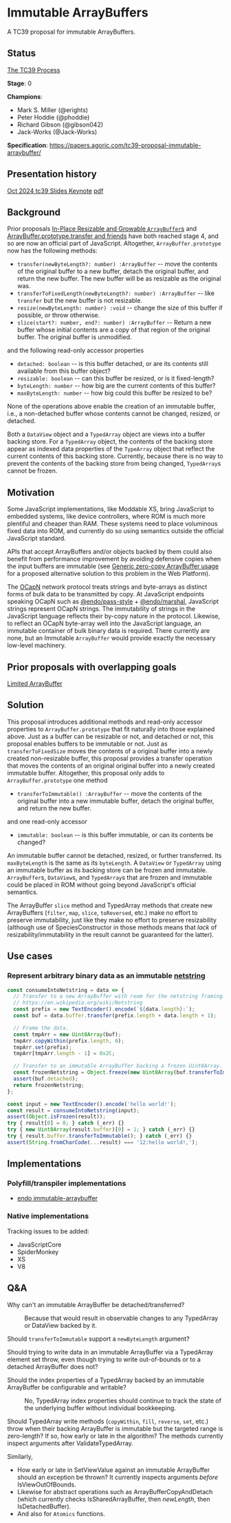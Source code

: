 # Immutable ArrayBuffers

A TC39 proposal for immutable ArrayBuffers.

## Status

[The TC39 Process](https://tc39.es/process-document/)

**Stage**: 0

**Champions**: 
- Mark S. Miller (@erights)
- Peter Hoddie (@phoddie)
- Richard Gibson (@gibson042)
- Jack-Works (@Jack-Works)

**Specification**: https://papers.agoric.com/tc39-proposal-immutable-arraybuffer/

## Presentation history

[Oct 2024 tc39 Slides Keynote](https://github.com/Agoric/tc39-proposal-immutable-arraybuffer/blob/main/immu-arrayBuffers.key) [pdf](https://github.com/Agoric/tc39-proposal-immutable-arraybuffer/blob/main/immu-arrayBuffers.pdf)

## Background

Prior proposals [In-Place Resizable and Growable `ArrayBuffer`s](https://github.com/tc39/proposal-resizablearraybuffer) and [ArrayBuffer.prototype.transfer and friends](https://github.com/tc39/proposal-arraybuffer-transfer) have both reached stage 4, and so are now an official part of JavaScript. Altogether, `ArrayBuffer.prototype` now has the following methods:
- `transfer(newByteLength?: number) :ArrayBuffer` -- move the contents of the original buffer to a new buffer, detach the original buffer, and return the new buffer. The new buffer will be as resizable as the original was.
- `transferToFixedLength(newByteLength?: number) :ArrayBuffer` -- like `transfer` but the new buffer is not resizable.
- `resize(newByteLength: number) :void` -- change the size of this buffer if possible, or throw otherwise.
- `slice(start?: number, end?: number) :ArrayBuffer` -- Return a new buffer whose initial contents are a copy of that region of the original buffer. The original buffer is unmodified.

and the following read-only accessor properties
- `detached: boolean` -- is this buffer detached, or are its contents still available from this buffer object?
- `resizable: boolean` -- can this buffer be resized, or is it fixed-length?
- `byteLength: number` -- how big are the current contents of this buffer?
- `maxByteLength: number` -- how big could this buffer be resized to be?

None of the operations above enable the creation of an immutable buffer, i.e., a non-detached buffer whose contents cannot be changed, resized, or detached.

Both a `DataView` object and a `TypedArray` object are views into a buffer backing store. For a `TypedArray` object, the contents of the backing store appear as indexed data properties of the `TypeArray` object that reflect the current contents of this backing store. Currently, because there is no way to prevent the contents of the backing store from being changed, `TypedArray`s cannot be frozen.

## Motivation

Some JavaScript implementations, like Moddable XS, bring JavaScript to embedded systems, like device controllers, where ROM is much more plentiful and cheaper than RAM. These systems need to place voluminous fixed data into ROM, and currently do so using semantics outside the official JavaScript standard.

APIs that accept ArrayBuffers and/or objects backed by them could also benefit from performance improvement by avoiding defensive copies when the input buffers are immutable (see [Generic zero-copy ArrayBuffer usage](https://gist.github.com/domenic/a9343fa787ba54b4ba3a60882c49cc32) for a proposed alternative solution to this problem in the Web Platform).

The [OCapN](https://ocapn.org/) network protocol treats strings and byte-arrays as distinct forms of bulk data to be transmitted by copy. At JavaScript endpoints speaking OCapN such as [@endo/pass-style](https://www.npmjs.com/package/@endo/pass-style) + [@endo/marshal](https://www.npmjs.com/package/@endo/marshal), JavaScript strings represent OCapN strings. The immutability of strings in the JavaScript language reflects their by-copy nature in the protocol. Likewise, to reflect an OCapN byte-array well into the JavaScript language, an immutable container of bulk binary data is required. There currently are none, but an Immutable `ArrayBuffer` would provide exactly the necessary low-level machinery.

## Prior proposals with overlapping goals

[Limited ArrayBuffer](https://github.com/tc39/proposal-limited-arraybuffer)

## Solution

This proposal introduces additional methods and read-only accessor properties to `ArrayBuffer.prototype` that fit naturally into those explained above. Just as a buffer can be resizable or not, and detached or not, this proposal enables buffers to be immutable or not. Just as `transferToFixedSize` moves the contents of a original buffer into a newly created non-resizable buffer, this proposal provides a transfer operation that moves the contents of an original original buffer into a newly created immutable buffer. Altogether, this proposal only adds to `ArrayBuffer.prototype` one method
- `transferToImmutable() :ArrayBuffer` -- move the contents of the original buffer into a new immutable buffer, detach the original buffer, and return the new buffer.

and one read-only accessor
- `immutable: boolean` -- is this buffer immutable, or can its contents be changed?

An immutable buffer cannot be detached, resized, or further transferred. Its `maxByteLength` is the same as its `byteLength`. A `DataView` or `TypedArray` using an immutable buffer as its backing store can be frozen and immutable. `ArrayBuffer`s, `DataView`s, and `TypedArray`s that are frozen and immutable could be placed in ROM without going beyond JavaScript's official semantics.

The ArrayBuffer `slice` method and TypedArray methods that create new ArrayBuffers (`filter`, `map`, `slice`, `toReversed`, etc.) make no effort to preserve immutability, just like they make no effort to preserve resizability (although use of SpeciesConstructor in those methods means that _lack_ of resizability/immutability in the result cannot be guaranteed for the latter).

## Use cases

### Represent arbitrary binary data as an immutable [netstring](https://en.wikipedia.org/wiki/Netstring)

```js
const consumeIntoNetstring = data => {
  // Transfer to a new ArrayBuffer with room for the netstring framing.
  // https://en.wikipedia.org/wiki/Netstring
  const prefix = new TextEncoder().encode(`${data.length}:`);
  const buf = data.buffer.transfer(prefix.length + data.length + 1);

  // Frame the data.
  const tmpArr = new Uint8Array(buf);
  tmpArr.copyWithin(prefix.length, 0);
  tmpArr.set(prefix);
  tmpArr[tmpArr.length - 1] = 0x2C;

  // Transfer to an immutable ArrayBuffer backing a frozen Uint8Array.
  const frozenNetstring = Object.freeze(new Uint8Array(buf.transferToImmutable()));
  assert(buf.detached);
  return frozenNetstring;
};

const input = new TextEncoder().encode('hello world!');
const result = consumeIntoNetstring(input);
assert(Object.isFrozen(result));
try { result[0] = 0; } catch (_err) {}
try { new Uint8Array(result.buffer)[0] = 1; } catch (_err) {}
try { result.buffer.transferToImmutable(); } catch (_err) {}
assert(String.fromCharCode(...result) === '12:hello world!,');
```

## Implementations

### Polyfill/transpiler implementations

* [endo immutable-arraybuffer](https://github.com/endojs/endo/tree/master/packages/immutable-arraybuffer)

### Native implementations

Tracking issues to be added:
- JavaScriptCore
- SpiderMonkey
- XS
- V8

## Q&A

<dl>
<dt>

Why can't an immutable ArrayBuffer be detached/transferred?

</dt>
<dd>

Because that would result in observable changes to any TypedArray or DataView backed by it.

</dd>
<dt>

Should `transferToImmutable` support a `newByteLength` argument?

</dt>
<dt>

Should trying to write data in an immutable ArrayBuffer via a TypedArray element set throw, even though trying to write out-of-bounds or to a detached ArrayBuffer does not?

</dt>
<dt>

Should the index properties of a TypedArray backed by an immutable ArrayBuffer be configurable and writable?

</dt>
<dd>

No, TypedArray index properties should continue to track the state of the underlying buffer without individual bookkeeping.

</dd>
<dt>

Should TypedArray write methods (`copyWithin`, `fill`, `reverse`, `set`, etc.) throw when their backing ArrayBuffer is immutable but the targeted range is zero-length? If so, how early or late in the algorithm? The methods currently inspect arguments after ValidateTypedArray.

</dt>
<dt>

Similarly,
* How early or late in SetViewValue against an immutable ArrayBuffer should an exception be thrown? It currently inspects arguments *before* IsViewOutOfBounds.
* Likewise for abstract operations such as ArrayBufferCopyAndDetach (which currently checks IsSharedArrayBuffer, then _newLength_, then IsDetachedBuffer).
* And also for `Atomics` functions.

</dt>
<dl>
